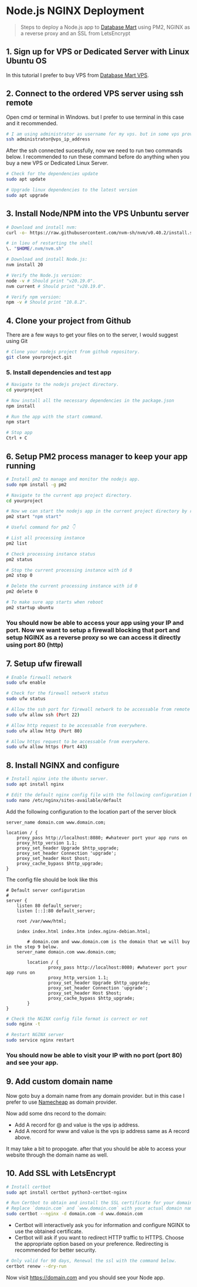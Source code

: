 # Node.js NGINX Deployment 

> Steps to deploy a Node.js app to [Database Mart](https://www.databasemart.com/) using PM2, NGINX as a reverse proxy and an SSL from LetsEncrypt

## 1. Sign up for VPS or Dedicated Server with Linux Ubuntu OS
In this tutorial I prefer to buy VPS from [Database Mart VPS](https://www.databasemart.com/vps-hosting).

## 2. Connect to the ordered VPS server using ssh remote
Open cmd or terminal in Windows. but I prefer to use terminal in this case and it recommended.
```bash
# I am using administrator as username for my vps. but in some vps provider using root as username.
ssh administrator@vps_ip_address
```
After the ssh connected sucessfully, now we need to run two commands below. I recommended to run these command before do anything when you buy a new VPS or Dedicated Linux Server.
```bash
# Check for the dependencies update
sudo apt update

# Upgrade linux dependencies to the latest version
sudo apt upgrade 
```

## 3. Install Node/NPM into the VPS Unbuntu server
```bash
# Download and install nvm:
curl -o- https://raw.githubusercontent.com/nvm-sh/nvm/v0.40.2/install.sh | bash

# in lieu of restarting the shell
\. "$HOME/.nvm/nvm.sh"

# Download and install Node.js:
nvm install 20

# Verify the Node.js version:
node -v # Should print "v20.19.0".
nvm current # Should print "v20.19.0".

# Verify npm version:
npm -v # Should print "10.8.2".
```

## 4. Clone your project from Github
There are a few ways to get your files on to the server, I would suggest using Git
```bash
# Clone your nodejs project from github repository.
git clone yourproject.git
```

### 5. Install dependencies and test app
```bash
# Navigate to the nodejs project directory.
cd yourproject

# Now install all the necessary dependencies in the package.json
npm install

# Run the app with the start command.
npm start

# Stop app
Ctrl + C
```
## 6. Setup PM2 process manager to keep your app running
```bash
# Install pm2 to manage and monitor the nodejs app.
sudo npm install -g pm2

# Navigate to the current app project directory.
cd yourproject

# Now we can start the nodejs app in the current project directory by run the command below.
pm2 start "npm start"

# Useful command for pm2 👇

# List all processing instance
pm2 list

# Check processing instance status
pm2 status

# Stop the current processing instance with id 0
pm2 stop 0

# Delete the current processing instance with id 0
pm2 delete 0

# To make sure app starts when reboot
pm2 startup ubuntu
```
### You should now be able to access your app using your IP and port. Now we want to setup a firewall blocking that port and setup NGINX as a reverse proxy so we can access it directly using port 80 (http)

## 7. Setup ufw firewall
```bash
# Enable firewall network
sudo ufw enable

# Check for the firewall network status
sudo ufw status

# Allow the ssh port for firewall network to be accessable from remote ssh.
sudo ufw allow ssh (Port 22)

# Allow http request to be accessable from everywhere.
sudo ufw allow http (Port 80)

# Allow https request to be accessable from everywhere.
sudo ufw allow https (Port 443)
```

## 8. Install NGINX and configure
```bash
# Install nginx into the Ubuntu server.
sudo apt install nginx

# Edit the default nginx config file with the following configuration below.
sudo nano /etc/nginx/sites-available/default
```
Add the following configuration to the location part of the server block
```nginxconf
server_name domain.com www.domain.com;

location / {
    proxy_pass http://localhost:8080; #whatever port your app runs on
    proxy_http_version 1.1;
    proxy_set_header Upgrade $http_upgrade;
    proxy_set_header Connection 'upgrade';
    proxy_set_header Host $host;
    proxy_cache_bypass $http_upgrade;
}
```
The config file should be look like this
```nginxconf
# Default server configuration
#
server {
	listen 80 default_server;
	listen [::]:80 default_server;

	root /var/www/html;
        
	index index.html index.htm index.nginx-debian.html;

        # domain.com and www.domain.com is the domain that we will buy in the step 9 below.
	server_name domain.com www.domain.com;
        
        location / {
                proxy_pass http://localhost:8080; #whatever port your app runs on
                proxy_http_version 1.1;
                proxy_set_header Upgrade $http_upgrade;
                proxy_set_header Connection 'upgrade';
                proxy_set_header Host $host;
                proxy_cache_bypass $http_upgrade;
        }
}
```

```bash
# Check the NGINX config file format is correct or not
sudo nginx -t

# Restart NGINX server
sudo service nginx restart
```

### You should now be able to visit your IP with no port (port 80) and see your app.

## 9. Add custom domain name
Now goto buy a domain name from any domain provider. but in this case I prefer to use [Namecheap](https://namecheap.com) as domain provider.

Now add some dns record to the domain:
- Add A record for @ and value is the vps ip address.
- Add A record for www and value is the vps ip address same as A record above.

It may take a bit to propogate. after that you should be able to access your website through the domain name as well.

## 10. Add SSL with LetsEncrypt
```bash
# Install certbot
sudo apt install certbot python3-certbot-nginx

# Run Certbot to obtain and install the SSL certificate for your domain.
# Replace `domain.com` and `www.domain.com` with your actual domain name that you buy from step 9.
sudo certbot --nginx -d domain.com -d www.domain.com
```
- Certbot will interactively ask you for information and configure NGINX to use the obtained certificate.
- Certbot will ask if you want to redirect HTTP traffic to HTTPS. Choose the appropriate option based on your preference. Redirecting is recommended for better security.
  
```bash
# Only valid for 90 days, Renewal the ssl with the command below.
certbot renew --dry-run
```

Now visit https://domain.com and you should see your Node app.
